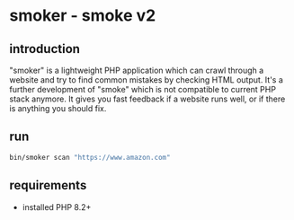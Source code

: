 # smoker - smoke v2

## introduction

"smoker" is a lightweight PHP application which can crawl through a website and try to 
find common mistakes by checking HTML output. It's a further development of "smoke" which 
is not compatible to current PHP stack anymore. It gives you fast feedback if a website
runs well, or if there is anything you should fix.

## run

```bash
bin/smoker scan "https://www.amazon.com"
```

## requirements

- installed PHP 8.2+